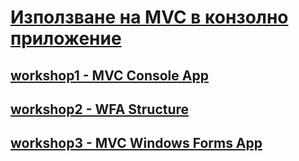 # [Използване на MVC в конзолно приложение]()
## [workshop1 - MVC Console App](https://github.com/vakovsky/11/tree/main/mvc/workshop/workshop1)
## [workshop2 - WFA Structure](https://github.com/vakovsky/11/tree/main/mvc/workshop/workshop2)
## [workshop3 - MVC Windows Forms App ](https://github.com/vakovsky/11/tree/main/mvc/workshop/workshop3)
